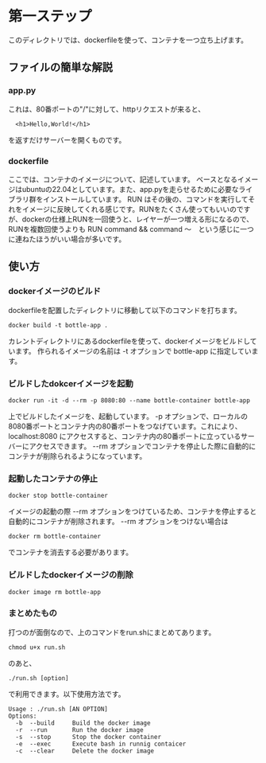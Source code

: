 # 第一ステップ
このディレクトリでは、dockerfileを使って、コンテナを一つ立ち上げます。

## ファイルの簡単な解説

### app.py
これは、80番ポートの"/"に対して、httpリクエストが来ると、
```
  <h1>Hello,World!</h1> 
```
を返すだけサーバーを開くものです。

### dockerfile
ここでは、コンテナのイメージについて、記述しています。
ベースとなるイメージはubuntuの22.04としています。また、app.pyを走らせるために必要なライブラリ群をインストールしています。
RUN はその後の、コマンドを実行してそれをイメージに反映してくれる感じです。RUNをたくさん使ってもいいのですが、dockerの仕様上RUNを一回使うと、レイヤーが一つ増える形になるので、RUNを複数回使うよりも RUN command && command 〜　という感じに一つに連ねたほうがいい場合が多いです。

## 使い方

### dockerイメージのビルド
dockerfileを配置したディレクトリに移動して以下のコマンドを打ちます。
```
docker build -t bottle-app .
```
カレントディレクトリにあるdockerfileを使って、dockerイメージをビルドしています。
作られるイメージの名前は -t オプションで bottle-app に指定しています。

### ビルドしたdokcerイメージを起動
```
docker run -it -d --rm -p 8080:80 --name bottle-container bottle-app
```
上でビルドしたイメージを、起動しています。
-p オプションで、ローカルの8080番ポートとコンテナ内の80番ポートをつなげています。これにより、localhost:8080 にアクセスすると、コンテナ内の80番ポートに立っているサーバーにアクセスできます。
--rm オプションでコンテナを停止した際に自動的にコンテナが削除られるようになっています。

### 起動したコンテナの停止
```
docker stop bottle-container
```
イメージの起動の際 --rm オプションをつけているため、コンテナを停止すると自動的にコンテナが削除されます。
--rm オプションをつけない場合は
```
docker rm bottle-container
```
でコンテナを消去する必要があります。

### ビルドしたdockerイメージの削除
```
docker image rm bottle-app
```

### まとめたもの
打つのが面倒なので、上のコマンドをrun.shにまとめてあります。
```
chmod u+x run.sh
```
のあと、
```
./run.sh [option]
```
で利用できます。以下使用方法です。
```
Usage : ./run.sh [AN OPTION]
Options:
  -b  --build     Build the docker image
  -r  --run       Run the docker image
  -s  --stop      Stop the docker container
  -e  --exec      Execute bash in runnig contaicer
  -c  --clear     Delete the docker image
```